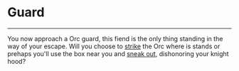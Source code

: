 # Guard 
---
You now approach a Orc guard, this fiend is the only thing standing in the way of your escape. Will you choose to [strike](knightstrike.md) the Orc where is stands or prehaps you'll use the box near you and [sneak out](box.md), dishonoring your knight hood? 
